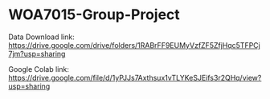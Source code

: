 # WOA7015-Group-Project

Data Download link:
    https://drive.google.com/drive/folders/1RABrFF9EUMyVzfZF5ZfjHqc5TFPCj7jm?usp=sharing
  
Google Colab link:
    https://drive.google.com/file/d/1yPJJs7Axthsux1vTLYKeSJEifs3r2QHq/view?usp=sharing
